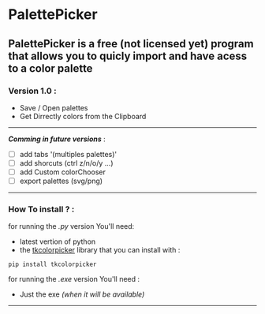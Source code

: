 # PalettePicker
## PalettePicker is a free (not licensed yet) program that allows you to quicly import and have acess to a color palette

### Version 1.0 : 

-  Save / Open palettes
-  Get Dirrectly colors from the Clipboard

___

_**Comming in future versions**_ :

- [ ] add tabs '(multiples palettes)'
- [ ] add shorcuts (ctrl z/n/o/y ...)
- [ ] add Custom colorChooser
- [ ] export palettes (svg/png)

___

### How To install ? :

for running the _.py_ version You'll need:

* latest vertion of python
* the [tkcolorpicker](https://github.com/j4321/tkColorPicker) library that you can install with :
```
pip install tkcolorpicker
```


for running the _.exe_ version You'll need :

* Just the exe _(when it will be available)_

___
